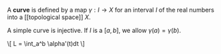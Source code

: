 A **curve** is defined by a map $\gamma: I \to X$ for an interval $I$ of the real numbers into a [[topological space]] $X$. 

A simple curve is injective. If $I$ is a $[a,b]$, we allow $\gamma(a)=\gamma(b)$.

\\[
L = \int_a^b \alpha'(t)dt
\\]